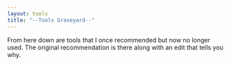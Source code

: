 ```yaml
---
layout: tools
title: "--Tools Graveyard--"
---
```


From here down are tools that I once recommended but now no longer used.  The original recommendation is there
along with an edit that tells you why.
